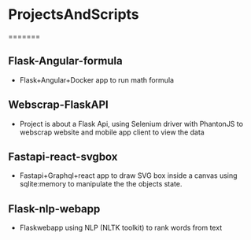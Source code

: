 # ProjectsAndScripts
=======

## Flask-Angular-formula

- Flask+Angular+Docker app to run math formula


## Webscrap-FlaskAPI

 - Project is about a Flask Api, using Selenium driver with PhantonJS to webscrap website and mobile app client to view the data


## Fastapi-react-svgbox

- Fastapi+Graphql+react app to draw SVG box inside a canvas using sqlite:memory to manipulate the the objects state.

## Flask-nlp-webapp

- Flaskwebapp using NLP (NLTK toolkit) to rank words from text
